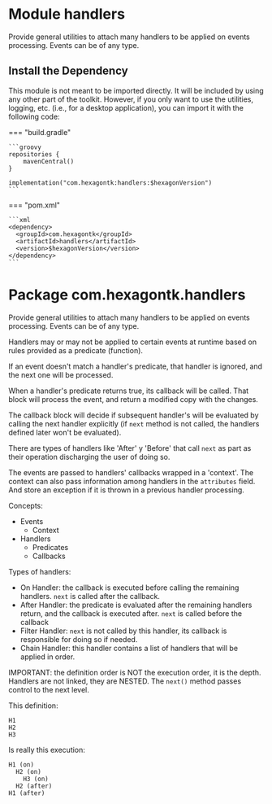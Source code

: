 
# Module handlers
Provide general utilities to attach many handlers to be applied on events processing. Events can be
of any type.

## Install the Dependency
This module is not meant to be imported directly. It will be included by using any other part of the
toolkit. However, if you only want to use the utilities, logging, etc. (i.e., for a desktop
application), you can import it with the following code:

=== "build.gradle"

    ```groovy
    repositories {
        mavenCentral()
    }

    implementation("com.hexagontk:handlers:$hexagonVersion")
    ```

=== "pom.xml"

    ```xml
    <dependency>
      <groupId>com.hexagontk</groupId>
      <artifactId>handlers</artifactId>
      <version>$hexagonVersion</version>
    </dependency>
    ```

# Package com.hexagontk.handlers
Provide general utilities to attach many handlers to be applied on events processing. Events can be
of any type.

Handlers may or may not be applied to certain events at runtime based on rules provided as a
predicate (function).

If an event doesn't match a handler's predicate, that handler is ignored, and the next one will be
processed.

When a handler's predicate returns true, its callback will be called. That block will process the
event, and return a modified copy with the changes.

The callback block will decide if subsequent handler's will be evaluated by calling the next handler
explicitly (if `next` method is not called, the handlers defined later won't be evaluated).

There are types of handlers like 'After' y 'Before' that call `next` as part as their operation
discharging the user of doing so.

The events are passed to handlers' callbacks wrapped in a 'context'. The context can also pass
information among handlers in the `attributes` field. And store an exception if it is thrown in a
previous handler processing.

Concepts:

* Events
    * Context
* Handlers
    * Predicates
    * Callbacks

Types of handlers:

* On Handler: the callback is executed before calling the remaining handlers. `next` is called after
  the callback.
* After Handler: the predicate is evaluated after the remaining handlers return, and the callback is
  executed after. `next` is called before the callback
* Filter Handler: `next` is not called by this handler, its callback is responsible for doing so if
  needed.
* Chain Handler: this handler contains a list of handlers that will be applied in order.

IMPORTANT: the definition order is NOT the execution order, it is the depth. Handlers are not
linked, they are NESTED. The `next()` method passes control to the next level.

This definition:

```
H1
H2
H3
```

Is really this execution:

```
H1 (on)
  H2 (on)
    H3 (on)
  H2 (after)
H1 (after)
```
